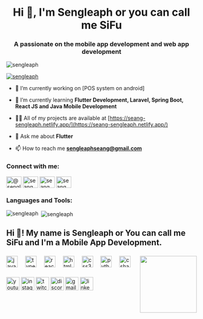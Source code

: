 <h1 align="center">Hi 👋, I'm Sengleaph or you can call me SiFu</h1>
<h3 align="center">A passionate on the mobile app development and web app development</h3>

<p align="left"> <img src="https://komarev.com/ghpvc/?username=sengleaph&label=Profile%20views&color=0e75b6&style=flat" alt="sengleaph" /> </p>

<p align="left"> <a href="https://github.com/ryo-ma/github-profile-trophy"><img src="https://github-profile-trophy.vercel.app/?username=sengleaph" alt="sengleaph" /></a> </p>

- 🔭 I’m currently working on [POS system on android]

- 🌱 I’m currently learning **Flutter Development, Laravel, Spring Boot, React JS and Java Mobile Development**

- 👨‍💻 All of my projects are available at [https://seang-sengleaph.netlify.app/](https://seang-sengleaph.netlify.app/)

- 💬 Ask me about **Flutter**

- 📫 How to reach me **sengleaphseang@gmail.com**

<h3 align="left">Connect with me:</h3>
<p align="left">
<a href="https://twitter.com/@sengleaphs" target="blank"><img align="center" src="https://raw.githubusercontent.com/rahuldkjain/github-profile-readme-generator/master/src/images/icons/Social/twitter.svg" alt="@sengleaphs" height="30" width="40" /></a>
<a href="https://linkedin.com/in/seang sengleaph" target="blank"><img align="center" src="https://raw.githubusercontent.com/rahuldkjain/github-profile-readme-generator/master/src/images/icons/Social/linked-in-alt.svg" alt="seang sengleaph" height="30" width="40" /></a>
<a href="https://stackoverflow.com/users/seang sengleaph" target="blank"><img align="center" src="https://raw.githubusercontent.com/rahuldkjain/github-profile-readme-generator/master/src/images/icons/Social/stack-overflow.svg" alt="seang sengleaph" height="30" width="40" /></a>
<a href="https://fb.com/seang sengleaph" target="blank"><img align="center" src="https://raw.githubusercontent.com/rahuldkjain/github-profile-readme-generator/master/src/images/icons/Social/facebook.svg" alt="seang sengleaph" height="30" width="40" /></a>
</p>

<h3 align="left">Languages and Tools:</h3>

<p><img align="left" src="https://github-readme-stats.vercel.app/api/top-langs?username=sengleaph&show_icons=true&locale=en&layout=compact" alt="sengleaph" /></p>

<p>&nbsp;<img align="center" src="https://github-readme-stats.vercel.app/api?username=sengleaph&show_icons=true&locale=en" alt="sengleaph" /></p>


<h2 align="left">Hi 👋! My name is Sengleaph or You can call me SiFu and I'm a Mobile App Development.</h2>

###

<img align="right" height="150" src="https://i.imgflip.com/65efzo.gif"  />

###

<div align="left">
  <img src="https://cdn.jsdelivr.net/gh/devicons/devicon/icons/javascript/javascript-original.svg" height="30" alt="javascript logo"  />
  <img width="12" />
  <img src="https://cdn.jsdelivr.net/gh/devicons/devicon/icons/typescript/typescript-original.svg" height="30" alt="typescript logo"  />
  <img width="12" />
  <img src="https://cdn.jsdelivr.net/gh/devicons/devicon/icons/react/react-original.svg" height="30" alt="react logo"  />
  <img width="12" />
  <img src="https://cdn.jsdelivr.net/gh/devicons/devicon/icons/html5/html5-original.svg" height="30" alt="html5 logo"  />
  <img width="12" />
  <img src="https://cdn.jsdelivr.net/gh/devicons/devicon/icons/css3/css3-original.svg" height="30" alt="css3 logo"  />
  <img width="12" />
  <img src="https://cdn.jsdelivr.net/gh/devicons/devicon/icons/python/python-original.svg" height="30" alt="python logo"  />
  <img width="12" />
  <img src="https://cdn.jsdelivr.net/gh/devicons/devicon/icons/csharp/csharp-original.svg" height="30" alt="csharp logo"  />
</div>

###

<div align="left">
  <img src="https://img.shields.io/static/v1?message=Youtube&logo=youtube&label=&color=FF0000&logoColor=white&labelColor=&style=for-the-badge" height="35" alt="youtube logo"  />
  <img src="https://img.shields.io/static/v1?message=Instagram&logo=instagram&label=&color=E4405F&logoColor=white&labelColor=&style=for-the-badge" height="35" alt="instagram logo"  />
  <img src="https://img.shields.io/static/v1?message=Twitch&logo=twitch&label=&color=9146FF&logoColor=white&labelColor=&style=for-the-badge" height="35" alt="twitch logo"  />
  <img src="https://img.shields.io/static/v1?message=Discord&logo=discord&label=&color=7289DA&logoColor=white&labelColor=&style=for-the-badge" height="35" alt="discord logo"  />
  <img src="https://img.shields.io/static/v1?message=Gmail&logo=gmail&label=&color=D14836&logoColor=white&labelColor=&style=for-the-badge" height="35" alt="gmail logo"  />
  <img src="https://img.shields.io/static/v1?message=LinkedIn&logo=linkedin&label=&color=0077B5&logoColor=white&labelColor=&style=for-the-badge" height="35" alt="linkedin logo"  />
</div>

###
